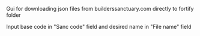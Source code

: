 Gui for downloading json files from builderssanctuary.com directly to fortify folder

Input base code in "Sanc code" field and desired name in "File name" field